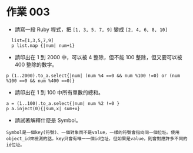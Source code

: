 # 作業 003

* 請寫一段 Ruby 程式，把 `[1, 3, 5, 7, 9]` 變成 `[2, 4, 6, 8, 10]`
```
  list=[1,3,5,7,9]
  p list.map {|num| num+1}
```
* 請印出在 1 到 2000 中，可以被 4 整除，但不能 100 整除，但又要可以被 400 整除的數字。
```
p (1..2000).to_a.select{|num| (num %4 ==0 && num %100 !=0) or (num %100 ==0 && num %400 ==0)}
```
* 請印出在 1 到 100 中所有單數的總和。
```
a = (1..100).to_a.select{|num| num %2 !=0 }
p a.inject(0){|sum,x| sum+x}
```
* 請試著解釋什麼是 Symbol。
```
Symbol是一個key(符號)、一個對象而不是value，一樣的符號會指向同一個位址。使用object_id來檢測的話，key只會有唯一一個id位址，但如果是value，則會對應許多不同的id位址。
```
